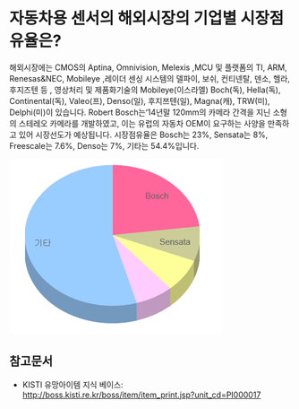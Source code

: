 # 자동차용 센서의 해외시장의 기업별 시장점유율은?
해외시장에는 CMOS의 Aptina, Omnivision, Melexis ,MCU 및 플랫폼의 TI, ARM, Renesas&NEC, Mobileye ,레이더 센싱 시스템의 델파이, 보쉬, 컨티넨탈, 덴소, 헬라, 후지즈텐 등 , 영상처리 및 제품화기술의 Mobileye(이스라엘) Boch(독), Hella(독), Continental(독), Valeo(프), Denso(일), 후지쯔텐(일), Magna(캐), TRW(미), Delphi(미)이 있습니다. Robert Bosch는‘14년말 120mm의 카메라 간격을 지닌 소형의 스테레오 카메라를 개발하였고, 이는 유럽의 자동차 OEM이 요구하는 사양을 만족하고 있어 시장선도가 예상됩니다.
시장점유율은 Bosch는 23%, Sensata는 8%, Freescale는 7.6%, Denso는 7%, 기타는 54.4%입니다.

![ ](./images/자동차용_센서_Q14_2_2.PNG) 

## 참고문서
- KISTI 유망아이템 지식 베이스: http://boss.kisti.re.kr/boss/item/item_print.jsp?unit_cd=PI000017
